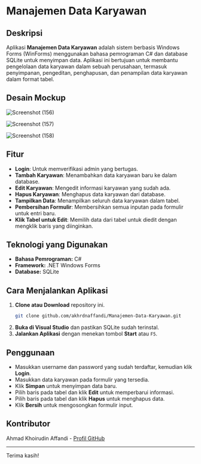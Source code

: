 # Manajemen Data Karyawan

## Deskripsi
Aplikasi **Manajemen Data Karyawan** adalah sistem berbasis Windows Forms (WinForms) menggunakan bahasa pemrograman C# dan database SQLite untuk menyimpan data. Aplikasi ini bertujuan untuk membantu pengelolaan data karyawan dalam sebuah perusahaan, termasuk penyimpanan, pengeditan, penghapusan, dan penampilan data karyawan dalam format tabel.

## Desain Mockup
![Screenshot (156)](https://github.com/user-attachments/assets/5d7abc84-7fb6-4c85-90d8-8de58fd5f089)

![Screenshot (157)](https://github.com/user-attachments/assets/56768d0f-f84f-4e6d-b687-3ac3be52e965)

![Screenshot (158)](https://github.com/user-attachments/assets/713263d9-89a5-4408-91a7-0f720b27cc85)

## Fitur
- **Login**: Untuk memverifikasi admin yang bertugas.
- **Tambah Karyawan**: Menambahkan data karyawan baru ke dalam database.
- **Edit Karyawan**: Mengedit informasi karyawan yang sudah ada.
- **Hapus Karyawan**: Menghapus data karyawan dari database.
- **Tampilkan Data**: Menampilkan seluruh data karyawan dalam tabel.
- **Pembersihan Formulir**: Membersihkan semua inputan pada formulir untuk entri baru.
- **Klik Tabel untuk Edit**: Memilih data dari tabel untuk diedit dengan mengklik baris yang diinginkan.

## Teknologi yang Digunakan
- **Bahasa Pemrograman:** C#
- **Framework:** .NET Windows Forms
- **Database:** SQLite

## Cara Menjalankan Aplikasi
1. **Clone atau Download** repository ini.
   ```sh
   git clone github.com/akhrdnaffandi/Manajemen-Data-Karyawan.git
   ```
3. **Buka di Visual Studio** dan pastikan SQLite sudah terinstal.
4. **Jalankan Aplikasi** dengan menekan tombol **Start** atau `F5`.

## Penggunaan
- Masukkan username dan password yang sudah terdaftar, kemudian klik **Login**.
- Masukkan data karyawan pada formulir yang tersedia.
- Klik **Simpan** untuk menyimpan data baru.
- Pilih baris pada tabel dan klik **Edit** untuk memperbarui informasi.
- Pilih baris pada tabel dan klik **Hapus** untuk menghapus data.
- Klik **Bersih** untuk mengosongkan formulir input.

## Kontributor
Ahmad Khoirudin Affandi - [Profil GitHub](https://github.com/akhrdnaffandi)

---
Terima kasih!

